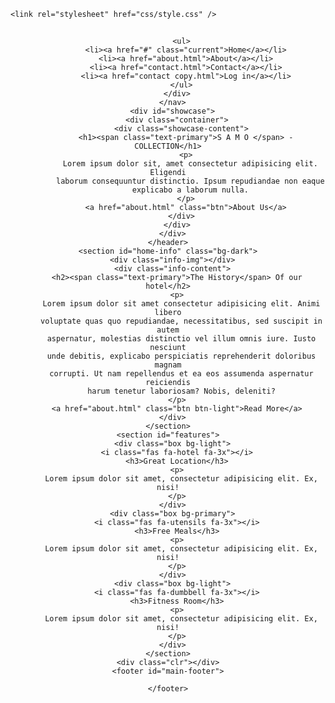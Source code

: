 <!DOCTYPE html>
<html>
  <head>
    <title > SAMO - Collection</title>
    <link rel="stylesheet" href="css/style.css" />
    <link
      rel="stylesheet"
      href="https://use.fontawesome.com/releases/v5.6.1/css/all.css"
      integrity="sha384-gfdkjb5BdAXd+lj+gudLWI+BXq4IuLW5IT+brZEZsLFm++aCMlF1V92rMkPaX4PP"
      crossorigin="anonymous"
    />
    
    <link rel="stylesheet" href="css/style.css" />
  </head>
  <body>
    <header>
      <nav id="navbar">
        <div class="container">
          <h1 class="logo"><a href="index.html"></a></h1>
          
          <ul>
            <li><a href="#" class="current">Home</a></li>
            <li><a href="about.html">About</a></li>
            <li><a href="contact.html">Contact</a></li>
            <li><a href="contact copy.html">Log in</a></li>
          </ul>
        </div>
      </nav>
      <div id="showcase">
        <div class="container">
          <div class="showcase-content">
            <h1><span class="text-primary">S A M O </span> - COLLECTION</h1>
            <p>
              Lorem ipsum dolor sit, amet consectetur adipisicing elit. Eligendi
              laborum consequuntur distinctio. Ipsum repudiandae non eaque
              explicabo a laborum nulla.
            </p>
            <a href="about.html" class="btn">About Us</a>
          </div>
        </div>
      </div>
    </header>
    <section id="home-info" class="bg-dark">
      <div class="info-img"></div>
      <div class="info-content">
        <h2><span class="text-primary">The History</span> Of our hotel</h2>
        <p>
          Lorem ipsum dolor sit amet consectetur adipisicing elit. Animi libero
          voluptate quas quo repudiandae, necessitatibus, sed suscipit in autem
          aspernatur, molestias distinctio vel illum omnis iure. Iusto nesciunt
          unde debitis, explicabo perspiciatis reprehenderit doloribus magnam
          corrupti. Ut nam repellendus et ea eos assumenda aspernatur reiciendis
          harum tenetur laboriosam? Nobis, deleniti?
        </p>
        <a href="about.html" class="btn btn-light">Read More</a>
      </div>
    </section>
    <section id="features">
      <div class="box bg-light">
        <i class="fas fa-hotel fa-3x"></i>
        <h3>Great Location</h3>
        <p>
          Lorem ipsum dolor sit amet, consectetur adipisicing elit. Ex, nisi!
        </p>
      </div>
      <div class="box bg-primary">
        <i class="fas fa-utensils fa-3x"></i>
        <h3>Free Meals</h3>
        <p>
          Lorem ipsum dolor sit amet, consectetur adipisicing elit. Ex, nisi!
        </p>
      </div>
      <div class="box bg-light">
        <i class="fas fa-dumbbell fa-3x"></i>
        <h3>Fitness Room</h3>
        <p>
          Lorem ipsum dolor sit amet, consectetur adipisicing elit. Ex, nisi!
        </p>
      </div>
    </section>
    <div class="clr"></div>
    <footer id="main-footer">
       
    </footer>
  </body>
</html>
